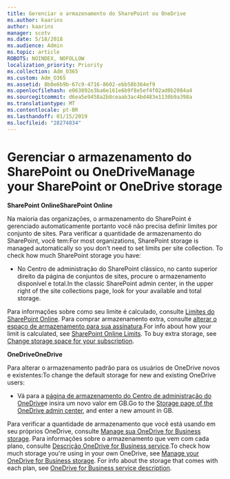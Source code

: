 ```yaml
---
title: Gerenciar o armazenamento do SharePoint ou OneDrive
ms.author: kaarins
author: kaarins
manager: scotv
ms.date: 5/18/2018
ms.audience: Admin
ms.topic: article
ROBOTS: NOINDEX, NOFOLLOW
localization_priority: Priority
ms.collection: Adm_O365
ms.custom: Adm_O365
ms.assetid: 8b0e6b9b-67c9-4716-8602-ebb58b364ef9
ms.openlocfilehash: e063892e3ba6e161e6b9f8e5ef4f02ad0b2084a4
ms.sourcegitcommit: d6ea5e9458a2b8ceaab3ac4bd483e1130b9a398a
ms.translationtype: MT
ms.contentlocale: pt-BR
ms.lasthandoff: 01/15/2019
ms.locfileid: "28274834"
---
```

# <a name="manage-your-sharepoint-or-onedrive-storage"></a><span data-ttu-id="31667-102">Gerenciar o armazenamento do SharePoint ou OneDrive</span><span class="sxs-lookup"><span data-stu-id="31667-102">Manage your SharePoint or OneDrive storage</span></span>

 <span data-ttu-id="31667-103">**SharePoint Online**</span><span class="sxs-lookup"><span data-stu-id="31667-103">**SharePoint Online**</span></span>
  
<span data-ttu-id="31667-p101">Na maioria das organizações, o armazenamento do SharePoint é gerenciado automaticamente portanto você não precisa definir limites por conjunto de sites. Para verificar a quantidade de armazenamento do SharePoint, você tem:</span><span class="sxs-lookup"><span data-stu-id="31667-p101">For most organizations, SharePoint storage is managed automatically so you don't need to set limits per site collection. To check how much SharePoint storage you have:</span></span>
  
- <span data-ttu-id="31667-106">No Centro de administração do SharePoint clássico, no canto superior direito da página de conjuntos de sites, procure o armazenamento disponível e total.</span><span class="sxs-lookup"><span data-stu-id="31667-106">In the classic SharePoint admin center, in the upper right of the site collections page, look for your available and total storage.</span></span>
    
<span data-ttu-id="31667-p102">Para informações sobre como seu limite é calculado, consulte [Limites do SharePoint Online](https://go.microsoft.com/fwlink/p/?LinkID=856113). Para comprar armazenamento extra, consulte [alterar o espaço de armazenamento para sua assinatura](https://go.microsoft.com/fwlink/?linkid=866428).</span><span class="sxs-lookup"><span data-stu-id="31667-p102">For info about how your limit is calculated, see [SharePoint Online Limits](https://go.microsoft.com/fwlink/p/?LinkID=856113). To buy extra storage, see [Change storage space for your subscription](https://go.microsoft.com/fwlink/?linkid=866428).</span></span>
  
 <span data-ttu-id="31667-109">**OneDrive**</span><span class="sxs-lookup"><span data-stu-id="31667-109">**OneDrive**</span></span>
  
<span data-ttu-id="31667-110">Para alterar o armazenamento padrão para os usuários de OneDrive novos e existentes:</span><span class="sxs-lookup"><span data-stu-id="31667-110">To change the default storage for new and existing OneDrive users:</span></span>
  
- <span data-ttu-id="31667-111">Vá para a [página de armazenamento do Centro de administração do OneDrive](https://admin.onedrive.com/?v=StorageSettings)e insira um novo valor em GB.</span><span class="sxs-lookup"><span data-stu-id="31667-111">Go to the [Storage page of the OneDrive admin center](https://admin.onedrive.com/?v=StorageSettings), and enter a new amount in GB.</span></span>
    
<span data-ttu-id="31667-p103">Para verificar a quantidade de armazenamento que você está usando em seu próprios OneDrive, consulte [Manage sua OneDrive for Business storage](https://go.microsoft.com/fwlink/?linkid=866429). Para informações sobre o armazenamento que vem com cada plano, consulte [Descrição OneDrive for Business service](https://go.microsoft.com/fwlink/p/?LinkID=826071).</span><span class="sxs-lookup"><span data-stu-id="31667-p103">To check how much storage you're using in your own OneDrive, see [Manage your OneDrive for Business storage](https://go.microsoft.com/fwlink/?linkid=866429). For info about the storage that comes with each plan, see [OneDrive for Business service description](https://go.microsoft.com/fwlink/p/?LinkID=826071).</span></span>
  

